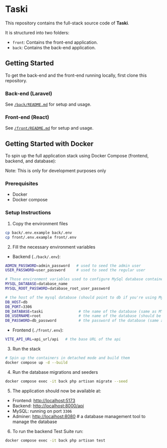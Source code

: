 # Taski

This repository contains the full-stack source code of **Taski**.

It is structured into two folders:

- `front`: Contains the front-end application.
- `back`: Contains the back-end application.

## Getting Started

To get the back-end and the front-end running locally, first clone this repository.

### Back-end (Laravel)

See [`/back/README.md`](./back/README.md) for setup and usage.

### Front-end (React)

See [`/front/README.md`](./front/README.md) for setup and usage.

## Getting Started with Docker

To spin up the full application stack using Docker Compose (frontend, backend, and database):

Note: This is only for development purposes only

### Prerequisites

- Docker
- Docker compose

### Setup Instructions

1. Copy the environment files

```bash
cp back/.env.example back/.env
cp front/.env.example front/.env
```

2. Fill the necessary environment variables

- Backend (`./back/.env`):

```bash
ADMIN_PASSWORD=admin_password   # used to seed the admin user
USER_PASSWORD=user_password     # used to seed the regular user

# Those environment variables used to configure MySql database container
MYSQL_DATABASE=database_name
MYSQL_ROOT_PASSWORD=database_root_user_password

# the host of the mysql database (should point to db if you're using MySql container)
DB_HOST=db
DB_PORT=3306
DB_DATABASE=taski                # the name of the database (same as MYSQL_DATABASE if you're using the MySql container)
DB_USERNAME=root                 # the name of the database (should be root if you're using the MySql container)
DB_PASSWORD=db_password          # the password of the database (same as MYSQL_ROOT_PASSWORD if you're using the MySql container)
```

- Frontend (`./front/.env`):

```bash
VITE_API_URL=api_url/api   # the base URL of the api
```

3. Run the stack

```bash
# Spin up the containers in detached mode and build them
docker compose up -d --build
```

4. Run the database migrations and seeders

```bash
docker compose exec -it back php artisan migrate --seed
```

5. The application should now be available at:

- Frontend: [http://localhost:5173](http://localhost:5173)
- Backend: [http://localhost:8000/api](http://localhost:8000/api)
- MySQL: running on port `3306`
- Adminer: [http://localhost:8080](http://localhost:8080)   # a database management tool to manage the database

6. To run the backend Test Suite run:

 ```bash
docker compose exec -it back php artisan test
```
